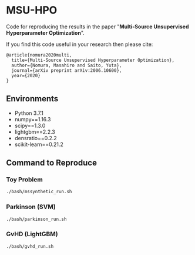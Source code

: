 # MSU-HPO
Code for reproducing the results in the paper "**Multi-Source Unsupervised Hyperparameter Optimization**".

If you find this code useful in your research then please cite:

```
@article{nomura2020multi,
  title={Multi-Source Unsupervised Hyperparameter Optimization},
  author={Nomura, Masahiro and Saito, Yuta},
  journal={arXiv preprint arXiv:2006.10600},
  year={2020}
}
```

## Environments

* Python 3.7.1
* numpy==1.16.3
* scipy==1.3.0
* lightgbm==2.2.3
* densratio==0.2.2
* scikit-learn==0.21.2

## Command to Reproduce

### Toy Problem

```bash
./bash/mssynthetic_run.sh
```

### Parkinson (SVM)

```bash
./bash/parkinson_run.sh
```

### GvHD (LightGBM)

```bash
./bash/gvhd_run.sh
```
